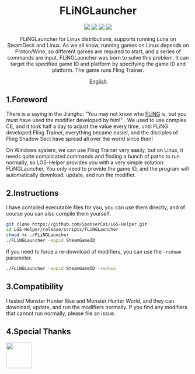 <!--
 * @Author: SpenserCai
 * @Date: 2023-02-01 10:29:02
 * @version: 
 * @LastEditors: SpenserCai
 * @LastEditTime: 2023-02-01 23:02:10
 * @Description: file content
-->
<div align="center">

# FLiNGLauncher

<img src="https://img.shields.io/badge/Ubuntu-E95420?style=for-the-badge&logo=ubuntu&logoColor=white" />
<img src="https://img.shields.io/badge/Go-00ADD8?style=for-the-badge&logo=go&logoColor=white" /> 
<img src="https://img.shields.io/badge/Steam-000000?style=for-the-badge&logo=steam&logoColor=white" />
<img src="https://img.shields.io/badge/Epic%20Games-313131?style=for-the-badge&logo=Epic%20Games&logoColor=white" />


<!-- prettier-ignore-start -->
<!-- markdownlint-disable-next-line MD036 -->
FLiNGLauncher for Linux distributions, supports running Luna on SteamDeck and Linux. As we all know, running games on Linux depends on Proton/Wine, so different games are required to start, and a series of commands are input. FLiNGLauncher was born to solve this problem. It can target the specified game ID and platform by specifying the game ID and platform. The game runs Fling Trainer.
<!-- prettier-ignore-end -->

</div>

<p align="center">
  <a href="./README_EN.md">English</a>
</p>

## 1.Foreword
There is a saying in the Jianghu: "You may not know who <a href="https://flingtrainer.com/">FLiNG</a> is, but you must have used the modifier developed by him!" . We used to use complex CE, and it took half a day to adjust the value every time, until FLiNG developed Fling Trainer, everything became easier, and the disciples of Fling Shadow Sect have spread all over the world since then!

On Windows system, we can use Fling Trainer very easily, but on Linux, it needs quite complicated commands and finding a bunch of paths to run normally, so LGS-Helper provides you with a very simple solution: FLiNGLauncher, You only need to provide the game ID, and the program will automatically download, update, and run the modifier.


## 2.Instructions
I have compiled executable files for you, you can use them directly, and of course you can also compile them yourself.
```bash
git clone https://github.com/SpenserCai/LGS-Helper.git
cd LGS-Helper/release/scripts/FLiNGLauncher
chmod +x ./FLiNGLauncher
./FLiNGLauncher -appid SteamGameID
```
If you need to force a re-download of modifiers, you can use the `-redown` parameter.
```bash
./FLiNGLauncher -appid SteamGameID -redown
```

## 3.Compatibility
I tested Monster Hunter Rise and Monster Hunter World, and they can download, update, and run the modifiers normally. If you find any modifiers that cannot run normally, please file an issue.

## 4.Special Thanks
  <a href="https://flingtrainer.com/" title="风灵月影"><img src="https://flingtrainer.com/cn/community/data/avatars/l/0/1.jpg?1584477493" width=70px /></a>